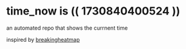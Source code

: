 # time_now is (( 1730840400524 ))

an automated repo that shows the currnent time

inspired by [breakingheatmap](https://github.com/breakingheatmap/breakingheatmap)